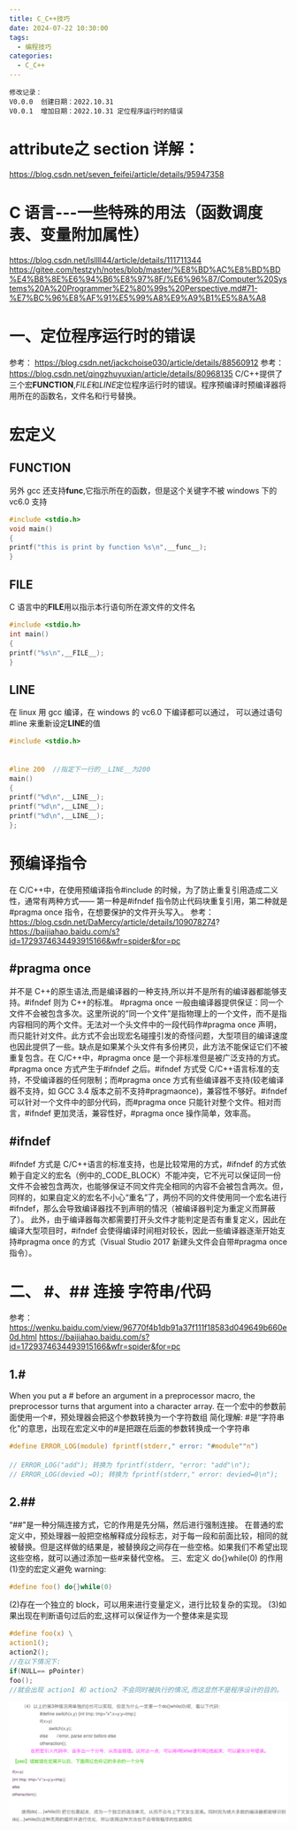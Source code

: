 ```yaml
---
title: C_C++技巧
date: 2024-07-22 10:30:00
tags:
  - 编程技巧
categories:
  - C_C++
---
```


```text
修改记录：
V0.0.0  创建日期：2022.10.31
V0.0.1  增加日期：2022.10.31 定位程序运行时的错误
```

# **attribute**之 section 详解：

https://blog.csdn.net/seven_feifei/article/details/95947358

# C 语言---一些特殊的用法（函数调度表、变量附加属性）

https://blog.csdn.net/lsllll44/article/details/111711344
https://gitee.com/testzyh/notes/blob/master/%E8%BD%AC%E8%BD%BD%E4%B8%8E%E6%94%B6%E8%97%8F/%E6%96%87/Computer%20Systems%20A%20Programmer%E2%80%99s%20Perspective.md#71-%E7%BC%96%E8%AF%91%E5%99%A8%E9%A9%B1%E5%8A%A8

# 一、定位程序运行时的错误

参考： https://blog.csdn.net/jackchoise030/article/details/88560912
参考：https://blog.csdn.net/qingzhuyuxian/article/details/80968135
C/C++提供了三个宏**FUNCTION**,*FILE*和*LINE*定位程序运行时的错误。程序预编译时预编译器将用所在的函数名，文件名和行号替换。

# 宏定义

## **FUNCTION**

另外 gcc 还支持**func**,它指示所在的函数，但是这个关键字不被 windows 下的 vc6.0 支持

```C
#include <stdio.h>
void main()
{
printf("this is print by function %s\n",__func__);
}
```

## **FILE**

C 语言中的**FILE**用以指示本行语句所在源文件的文件名

```C
#include <stdio.h>
int main()
{
printf("%s\n",__FILE__);
}
```

## **LINE**

在 linux 用 gcc 编译，在 windows 的 vc6.0 下编译都可以通过，
可以通过语句#line 来重新设定**LINE**的值

```C
#include <stdio.h>


#line 200  //指定下一行的__LINE__为200
main()
{
printf("%d\n",__LINE__);
printf("%d\n",__LINE__);
printf("%d\n",__LINE__);
};
```

# 预编译指令

在 C/C++中，在使用预编译指令#include 的时候，为了防止重复引用造成二义性，通常有两种方式—— 第一种是#ifndef 指令防止代码块重复引用，第二种就是#pragma once 指令，在想要保护的文件开头写入。
参考：https://blog.csdn.net/DaMercy/article/details/109078274?
https://baijiahao.baidu.com/s?id=1729374634493915166&wfr=spider&for=pc

## #pragma once

并不是 C++的原生语法,而是编译器的一种支持,所以并不是所有的编译器都能够支持。#ifndef 则为 C++的标准。
#pragma once 一般由编译器提供保证：同一个文件不会被包含多次。这里所说的”同一个文件”是指物理上的一个文件，而不是指内容相同的两个文件。无法对一个头文件中的一段代码作#pragma once 声明，而只能针对文件。此方式不会出现宏名碰撞引发的奇怪问题，大型项目的编译速度也因此提供了一些。缺点是如果某个头文件有多份拷贝，此方法不能保证它们不被重复包含。在 C/C++中，#pragma once 是一个非标准但是被广泛支持的方式。
#pragma once 方式产生于#ifndef 之后。#ifndef 方式受 C/C++语言标准的支持，不受编译器的任何限制；而#pragma once 方式有些编译器不支持(较老编译器不支持，如 GCC 3.4 版本之前不支持#pragmaonce)，兼容性不够好。#ifndef 可以针对一个文件中的部分代码，而#pragma once 只能针对整个文件。相对而言，#ifndef 更加灵活，兼容性好，#pragma once 操作简单，效率高。

## #ifndef

#ifndef 方式是 C/C++语言的标准支持，也是比较常用的方式，#ifndef 的方式依赖于自定义的宏名（例中的\_CODE_BLOCK）不能冲突，它不光可以保证同一份文件不会被包含两次，也能够保证不同文件完全相同的内容不会被包含两次。但，同样的，如果自定义的宏名不小心“重名”了，两份不同的文件使用同一个宏名进行#ifndef，那么会导致编译器找不到声明的情况（被编译器判定为重定义而屏蔽了）。
此外，由于编译器每次都需要打开头文件才能判定是否有重复定义，因此在编译大型项目时，#ifndef 会使得编译时间相对较长，因此一些编译器逐渐开始支持#pragma once 的方式（Visual Studio 2017 新建头文件会自带#pragma once 指令）。

# 二、 #、## 连接 字符串/代码

参考：https://wenku.baidu.com/view/96770f4b1db91a37f111f18583d049649b660e0d.html
https://baijiahao.baidu.com/s?id=1729374634493915166&wfr=spider&for=pc

## 1.#

When you put a # before an argument in a preprocessor macro, the preprocessor turns that argument into a character array.
在一个宏中的参数前面使用一个#，预处理器会把这个参数转换为一个字符数组
简化理解: #是“字符串化"的意思，出现在宏定义中的#是把跟在后面的参数转换成一个字符串

```C
#define ERROR_LOG(module) fprintf(stderr," error: "#module""n")

// ERROR_LOG("add"); 转换为 fprintf(stderr, "error: "add"\n");
// ERROR_LOG(devied =O); 转换为 fprintf(stderr," error: devied=0\n");
```

## 2.##

“##"是一种分隔连接方式，它的作用是先分隔，然后进行强制连接。
在普通的宏定义中，预处理器一般把空格解释成分段标志，对于每一段和前面比较，相同的就被替换。但是这样做的结果是，被替换段之间存在一些空格。如果我们不希望出现这些空格，就可以通过添加一些#来替代空格。
三、宏定义 do{}while(0) 的作用
(1)空的宏定义避免 warning:

```C
#define foo() do{}while(0)
```

(2)存在一个独立的 block，可以用来进行变量定义，进行比较复杂的实现。
(3)如果出现在判断语句过后的宏,这样可以保证作为一个整体来是实现

```C
#define foo(x) \
action1();
action2();
//在以下情况下:
if(NULL== pPointer)
foo();
//就会出现 action1 和 action2 不会同时被执行的情况,而这显然不是程序设计的目的。
```

<img src="./images/C_C++001.png" width="600" />

